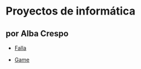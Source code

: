 # Proyectos de informática
## por Alba Crespo

- [Falla](https://aalbacrespo.github.io/falla/)

- [Game](https://aalbacrespo.github.io/game/)
